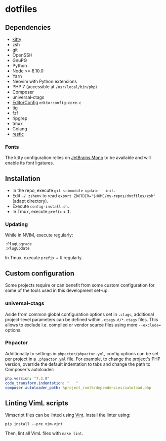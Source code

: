 # dotfiles

## Dependencies

 * [kitty](https://sw.kovidgoyal.net/kitty/)
 * zsh
 * git
 * OpenSSH
 * GnuPG
 * Python
 * Node >= 8.10.0
 * Yarn
 * Neovim with Python extensions
 * PHP 7 (accessible at `/usr/local/bin/php`)
 * Composer
 * universal-ctags
 * [EditorConfig](http://editorconfig.org/) `editorconfig-core-c`
 * tig
 * fzf
 * ripgrep
 * tmux
 * Golang
 * [restic](https://restic.github.io/)

### Fonts

The kitty configuration relies on [JetBrains Mono](https://github.com/JetBrains/JetBrainsMono) to be available and will enable its font ligatures.

## Installation

 * In the repo, execute `git submodule update --init`.
 * Edit `~/.zshenv` to read `export ZDOTDIR="$HOME/my-repos/dotfiles/zsh"` (adapt directory).
 * Execute `config-install.sh`.
 * In Tmux, execute `prefix` + <kbd>I</kbd>.

### Updating

While in NVIM, execute regularly:

    :PlugUpgrade
    :PlugUpdate

In Tmux, execute `prefix` + <kbd>U</kbd> regularly.

## Custom configuration

Some projects require or can benefit from some custom configuration for some of the tools used in this development set-up.

### universal-ctags

Aside from common global configuration options set in `.ctags`, additional project-level parameters can be defined within `.ctags.d/*.ctags` files. This allows to exclude i.e. compiled or vendor source files using more `--exclude=` options.

### Phpactor

Additionally to settings in `phpactor/phpactor.yml`, config options can be set per project in a `.phpactor.yml` file. For example, to change the project's PHP version, override the default indentation to tabs and change the path to Composer's autoloader:

```yaml
php.version: "7.3.0"
code_transform.indentation: "	"
composer.autoloader_path: %project_root%/dependencies/autoload.php
```

## Linting VimL scripts

Vimscript files can be linted using [Vint](https://github.com/Vimjas/vint). Install the linter using:

    pip install --pre vim-vint

Then, lint all VimL files with `make lint`.
